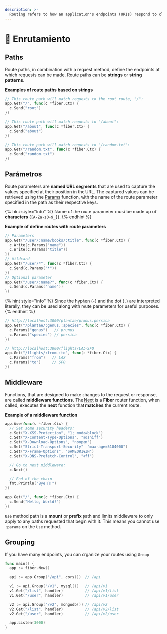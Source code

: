 ```yaml
---
description: >-
  Routing refers to how an application's endpoints (URIs) respond to client requests.
---
```


# 🔌 Enrutamiento

## Paths

Route paths, in combination with a request method, define the endpoints at which requests can be made. Route paths can be **strings** or **string patterns**.

**Examples of route paths based on strings**

```go
// This route path will match requests to the root route, "/":
app.Get("/", func(c *fiber.Ctx) {
  c.Send("root")
})

// This route path will match requests to "/about":
app.Get("/about", func(c *fiber.Ctx) {
  c.Send("about")
})

// This route path will match requests to "/random.txt":
app.Get("/random.txt", func(c *fiber.Ctx) {
  c.Send("random.txt")
})
```

## Parámetros

Route parameters are **named URL segments** that are used to capture the values specified at their position in the URL. The captured values can be retrieved using the [Params](https://fiber.wiki/context#params) function, with the name of the route parameter specified in the path as their respective keys.

{% hint style="info" %}
Name of the route parameter must be made up of **characters** \(`[A-Za-z0-9_]`\).
{% endhint %}

**Example of define routes with route parameters**

```go
// Parameters
app.Get("/user/:name/books/:title", func(c *fiber.Ctx) {
  c.Write(c.Params("name"))
  c.Write(c.Params("title"))
})
// Wildcard
app.Get("/user/*", func(c *fiber.Ctx) {
  c.Send(c.Params("*"))
})
// Optional parameter
app.Get("/user/:name?", func(c *fiber.Ctx) {
  c.Send(c.Params("name"))
})
```

{% hint style="info" %}
 Since the hyphen \(`-`\) and the dot \(`.`\) are interpreted literally, they can be used along with route parameters for useful purposes.
{% endhint %}

```go
// http://localhost:3000/plantae/prunus.persica
app.Get("/plantae/:genus.:species", func(c *fiber.Ctx) {
  c.Params("genus")   // prunus
  c.Params("species") // persica
})
```

```go
// http://localhost:3000/flights/LAX-SFO
app.Get("/flights/:from-:to", func(c *fiber.Ctx) {
  c.Params("from")   // LAX
  c.Params("to")     // SFO
})
```

## Middleware

Functions, that are designed to make changes to the request or response, are called **middleware functions**. The [Next](https://github.com/gofiber/docs/tree/34729974f7d6c1d8363076e7e88cd71edc34a2ac/context/README.md#next) is a **Fiber** router function, when called, executes the **next** function that **matches** the current route.

**Example of a middleware function**

```go
app.Use(func(c *fiber.Ctx) {
  // Set some security headers:
  c.Set("X-XSS-Protection", "1; mode=block")
  c.Set("X-Content-Type-Options", "nosniff")
  c.Set("X-Download-Options", "noopen")
  c.Set("Strict-Transport-Security", "max-age=5184000")
  c.Set("X-Frame-Options", "SAMEORIGIN")
  c.Set("X-DNS-Prefetch-Control", "off")

  // Go to next middleware:
  c.Next()

  // End of the chain
  fmt.Println("Bye 👋!")
})

app.Get("/", func(c *fiber.Ctx) {
  c.Send("Hello, World!")
})
```

`Use` method path is a **mount** or **prefix** path and limits middleware to only apply to any paths requested that begin with it. This means you cannot use `:params` on the `Use` method.

## Grouping

If you have many endpoints, you can organize your routes using `Group`

```go
func main() {
  app := fiber.New()

  api := app.Group("/api", cors())  // /api

  v1 := api.Group("/v1", mysql())   // /api/v1
  v1.Get("/list", handler)          // /api/v1/list
  v1.Get("/user", handler)          // /api/v1/user

  v2 := api.Group("/v2", mongodb()) // /api/v2
  v2.Get("/list", handler)          // /api/v2/list
  v2.Get("/user", handler)          // /api/v2/user

  app.Listen(3000)
}
```

